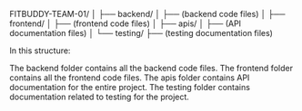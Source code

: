 FITBUDDY-TEAM-01/
│
├── backend/
│   ├── (backend code files)
│
├── frontend/
│   ├── (frontend code files)
│
├── apis/
│   ├── (API documentation files)
│
└── testing/
    ├── (testing documentation files)


In this structure:

The backend folder contains all the backend code files.
The frontend folder contains all the frontend code files.
The apis folder contains API documentation for the entire project.
The testing folder contains documentation related to testing for the project.